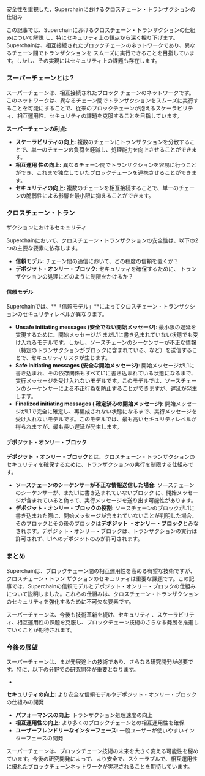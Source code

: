 ##
  安全性を重視した、Superchainにおけるクロスチェーン・トランザクションの
仕組み

この記事では、Superchainにおけるクロスチェーン・トランザクションの仕組みについて解説
し、特にセキュリティ上の観点から深く掘り下げます。Superchainは、相互接続されたブロックチェーンのネットワークであり、異なるチェーン間でトランザクションを
スムーズに実行できることを目指しています。しかし、その実現にはセキュリティ上の課題も存在します。

### スーパーチェーンとは？

スーパーチェーンは、相互接続されたブロック
チェーンのネットワークです。このネットワークは、異なるチェーン間でトランザクションをスムーズに実行することを可能にすることで、従来のブロックチェーンが抱えるスケーラビリティ、相互運用性、セキュリティの課題を克服することを目指しています。


**スーパーチェーンの利点:**

* **スケーラビリティの向上:** 複数のチェーンにトランザクションを分散することで、単一のチェーンの負荷を軽減し、処理能力を向上させることができます。
* **相互運用
性の向上:** 異なるチェーン間でトランザクションを容易に行うことができ、これまで独立していたブロックチェーンを連携させることができます。
* **セキュリティの向上:** 複数のチェーンを相互接続することで、単一のチェーンの脆弱性による影響を最小限に抑えることができます。

### クロスチェーン・トラン
ザクションにおけるセキュリティ

Superchainにおいて、クロスチェーン・トランザクションの安全性は、以下の2つの主要な要素に依存します。

* **信頼モデル:** チェーン間の通信において、どの程度の信頼を置くか？
* **デポジット・オンリー・ブロック:** セキュリティを確保するために、
トランザクションの処理にどのように制限をかけるか？

#### 信頼モデル

Superchainでは、**「信頼モデル」**によってクロスチェーン・トランザクションのセキュリティレベルが異なります。

* **Unsafe initiating messages (安全でない開始メッセージ)**: 最小限の遅延を実現するために、開始メッセージが
まだL1に書き込まれていない状態でも受け入れるモデルです。しかし、ソースチェーンのシーケンサーが不正な情報（特定のトランザクションがブロックに含まれている、など）を送信することで、セキュリティリスクが生じます。
* **Safe initiating messages (安全な開始メッセージ)**:
 開始メッセージがL1に書き込まれ、その依存関係もすべてL1に書き込まれている状態になるまで、実行メッセージを受け入れないモデルです。このモデルでは、ソースチェーンのシーケンサーによる不正行為を防止することができますが、遅延が発生します。
* **Finalized initiating messages (
確定済みの開始メッセージ)**: 開始メッセージがL1で完全に確定し、再編成されない状態になるまで、実行メッセージを受け入れないモデルです。このモデルでは、最も高いセキュリティレベルが得られますが、最も長い遅延が発生します。

#### デポジット・オンリー・ブロック

**デポジット
・オンリー・ブロック**とは、クロスチェーン・トランザクションのセキュリティを確保するために、トランザクションの実行を制限する仕組みです。

* **ソースチェーンのシーケンサーが不正な情報送信した場合:** ソースチェーンのシーケンサーが、まだL1に書き込まれていないブロック
に、開始メッセージが含まれていると偽って、実行メッセージを送り出す可能性があります。
* **デポジット・オンリー・ブロックの役割:** ソースチェーンのブロックがL1に書き込まれた際に、開始メッセージが含まれていないことが判明した場合、そのブロックとその後のブロックは**デポジット
・オンリー・ブロック**とみなされます。デポジット・オンリー・ブロックは、トランザクションの実行は許可されず、L1へのデポジットのみが許可されます。

### まとめ

Superchainは、ブロックチェーン間の相互運用性を高める有望な技術ですが、クロスチェーン・トラン
ザクションのセキュリティは重要な課題です。この記事では、Superchainの信頼モデルとデポジット・オンリー・ブロックの仕組みについて説明しました。これらの仕組みは、クロスチェーン・トランザクションのセキュリティを強化するために不可欠な要素です。

スーパーチェーンは、今後も技術革新を続け、セキュリティ
、スケーラビリティ、相互運用性の課題を克服し、ブロックチェーン技術のさらなる発展を推進していくことが期待されます。

### 今後の展望

スーパーチェーンは、まだ発展途上の技術であり、さらなる研究開発が必要です。特に、以下の分野での研究開発が重要となります。

*
 **セキュリティの向上:** より安全な信頼モデルやデポジット・オンリー・ブロックの仕組みの開発
* **パフォーマンスの向上:** トランザクション処理速度の向上
* **相互運用性の向上:** より多くのブロックチェーンとの相互運用性を確保
* **ユーザーフレンドリーなインターフェース:**
 一般ユーザーが使いやすいインターフェースの開発

スーパーチェーンは、ブロックチェーン技術の未来を大きく変える可能性を秘めています。今後の研究開発によって、より安全で、スケーラブルで、相互運用性に優れたブロックチェーンネットワークが実現されることを期待しています。

